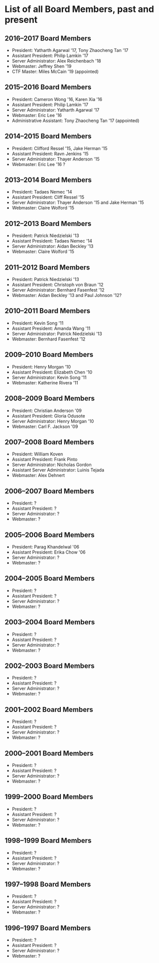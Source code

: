 # List of all Board Members, past and present

## 2016–2017 Board Members
* President: Yatharth Agarwal '17, Tony Zhaocheng Tan '17
* Assistant President: Philip Lamkin '17
* Server Administrator: Alex Reichenbach '18
* Webmaster: Jeffrey Shen '19
* CTF Master: Miles McCain '19 (appointed)

## 2015–2016 Board Members
* President: Cameron Wong '16, Karen Xia '16
* Assistant President: Philip Lamkin '17
* Server Administrator: Yatharth Agarwal '17
* Webmaster: Eric Lee '16
* Administrative Assistant: Tony Zhaocheng Tan '17 (appointed)

## 2014–2015 Board Members
* President: Clifford Ressel '15, Jake Herman '15
* Assistant President: Ravn Jenkins '15
* Server Administrator: Thayer Anderson '15
* Webmaster: Eric Lee '16 ?

## 2013–2014 Board Members
* President: Tadaes Nemec '14
* Assistant President: Cliff Ressel '15
* Server Administrator: Thayer Anderson '15 and Jake Herman '15
* Webmaster: Claire Wolford '15

## 2012–2013 Board Members
* President: Patrick Niedzielski '13
* Assistant President: Tadaes Nemec '14
* Server Administrator: Aidan Beckley '13
* Webmaster: Claire Wolford '15

## 2011–2012 Board Members
* President: Patrick Niedzielski '13
* Assistant President: Christoph von Braun '12
* Server Administrator: Bernhard Fasenfest '12
* Webmaster: Aidan Beckley '13 and Paul Johnson '12?

## 2010–2011 Board Members
* President: Kevin Song '11
* Assistant President: Amanda Wang '11
* Server Administrator: Patrick Niedzielski '13
* Webmaster: Bernhard Fasenfest '12

## 2009–2010 Board Members
* President: Henry Morgan '10
* Assistant President: Elizabeth Chen '10
* Server Administrator: Kevin Song '11
* Webmaster: Katherine Rivera '11

## 2008–2009 Board Members
* President: Christian Anderson '09
* Assistant President: Gloria Odusote
* Server Administrator: Henry Morgan '10
* Webmaster: Carl F. Jackson '09

## 2007–2008 Board Members
* President: William Koven
* Assistant President: Frank Pinto
* Server Administrator: Nicholas Gordon
* Assistant Server Administrator: Luinis Tejada
* Webmaster: Alex Dehnert

## 2006–2007 Board Members
* President: ?
* Assistant President: ?
* Server Administrator: ?
* Webmaster: ?

## 2005–2006 Board Members
* President: Parag Khandelwal '06
* Assistant President: Erika Chow '06
* Server Administrator: ?
* Webmaster: ?

## 2004–2005 Board Members
* President: ?
* Assistant President: ?
* Server Administrator: ?
* Webmaster: ?

## 2003–2004 Board Members
* President: ?
* Assistant President: ?
* Server Administrator: ?
* Webmaster: ?

## 2002–2003 Board Members
* President: ?
* Assistant President: ?
* Server Administrator: ?
* Webmaster: ?

## 2001–2002 Board Members
* President: ?
* Assistant President: ?
* Server Administrator: ?
* Webmaster: ?

## 2000–2001 Board Members
* President: ?
* Assistant President: ?
* Server Administrator: ?
* Webmaster: ?

## 1999–2000 Board Members
* President: ?
* Assistant President: ?
* Server Administrator: ?
* Webmaster: ?

## 1998–1999 Board Members
* President: ?
* Assistant President: ?
* Server Administrator: ?
* Webmaster: ?

## 1997–1998 Board Members
* President: ?
* Assistant President: ?
* Server Administrator: ?
* Webmaster: ?

## 1996–1997 Board Members
* President: ?
* Assistant President: ?
* Server Administrator: ?
* Webmaster: ?
